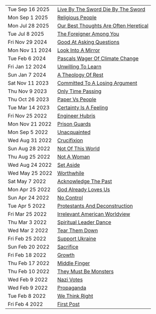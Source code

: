 |                 |                                                                                       |
| --------------- | ------------------------------------------------------------------------------------- |
| Tue Sep 16 2025 | [Live By The Sword Die By The Sword](/posts/live-by-the-sword-die-by-the-sword) |
| Mon Sep 1 2025 | [Religious People](/posts/religious-people) |
| Mon Jul 28 2025 | [Our Best Thoughts Are Often Heretical](/posts/our-best-thoughts-are-often-heretical) |
| Tue Jul 8 2025  | [The Foreigner Among You](/posts/the-foreigner-among-you)                             |
| Fri Nov 29 2024 | [Good At Asking Questions](/posts/good-at-asking-questions)                           |
| Mon Nov 11 2024 | [Look Into A Mirror](/posts/look-into-a-mirror)                                       |
| Tue Feb 6 2024  | [Pascals Wager Of Climate Change](/posts/pascals-wager-of-climate-change)             |
| Fri Jan 12 2024 | [Unwilling To Learn](/posts/unwilling-to-learn)                                       |
| Sun Jan 7 2024  | [A Theology Of Rest](/posts/a-theology-of-rest)                                       |
| Sat Nov 11 2023 | [Committed To A Losing Argument](/posts/committed-to-a-losing-argument)               |
| Thu Nov 9 2023  | [Only Time Passing](/posts/only-time-passing)                                         |
| Thu Oct 26 2023 | [Paper Vs People](/posts/paper-vs-people)                                             |
| Tue Mar 14 2023 | [Certainty Is A Feeling](/posts/certainty-is-a-feeling)                               |
| Fri Nov 25 2022 | [Engineer Hubris](/posts/engineer-hubris)                                             |
| Mon Nov 21 2022 | [Prison Guards](/posts/prison-guards)                                                 |
| Mon Sep 5 2022  | [Unacquainted](/posts/unacquainted)                                                   |
| Wed Aug 31 2022 | [Crucifixion](/posts/crucifixion)                                                     |
| Sun Aug 28 2022 | [Not Of This World](/posts/not-of-this-world)                                         |
| Thu Aug 25 2022 | [Not A Woman](/posts/not-a-woman)                                                     |
| Wed Aug 24 2022 | [Set Aside](/posts/set-aside)                                                         |
| Wed May 25 2022 | [Worthwhile](/posts/worthwhile)                                                       |
| Sat May 7 2022  | [Acknowledge The Past](/posts/acknowledge-the-past)                                   |
| Mon Apr 25 2022 | [God Already Loves Us](/posts/god-already-loves-us)                                   |
| Sun Apr 24 2022 | [No Control](/posts/no-control)                                                       |
| Tue Apr 5 2022  | [Protestants And Deconstruction](/posts/protestants-and-deconstruction)               |
| Fri Mar 25 2022 | [Irrelevant American Worldview](/posts/irrelevant-american-worldview)                 |
| Thu Mar 3 2022  | [Spiritual Leader Dance](/posts/spiritual-leader-dance)                               |
| Wed Mar 2 2022  | [Tear Them Down](/posts/tear-them-down)                                               |
| Fri Feb 25 2022 | [Support Ukraine](/posts/support-ukraine)                                             |
| Sun Feb 20 2022 | [Sacrifice](/posts/sacrifice)                                                         |
| Fri Feb 18 2022 | [Growth](/posts/growth)                                                               |
| Thu Feb 17 2022 | [Middle Finger](/posts/middle-finger)                                                 |
| Thu Feb 10 2022 | [They Must Be Monsters](/posts/they-must-be-monsters)                                 |
| Wed Feb 9 2022  | [Nazi Votes](/posts/nazi-votes)                                                       |
| Wed Feb 9 2022  | [Propaganda](/posts/propaganda)                                                       |
| Tue Feb 8 2022  | [We Think Right](/posts/we-think-right)                                               |
| Fri Feb 4 2022  | [First Post](/posts/first-post)                                                       |
